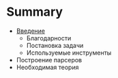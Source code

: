 # Summary

* [Введение](vvedenie.md)
   * Благодарности
   * Постановка задачи
   * Используемые инструменты
* Построение парсеров
* Необходимая теория

